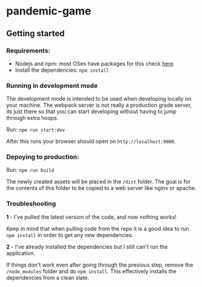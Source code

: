 # pandemic-game

## Getting started
### Requirements:

- Nodejs and npm: most OSes have packages for this check [here](https://nodejs.org/en/download/)
- Install the dependencies: `npm install`

### Running in development mode
The development mode is intended to be used when developing locally on your machine. The webpack server is not really a production grade server, its just there so that you can start developing without having to jump through extra hoops.

Run: `npm run start:dev`

After this runs your browser should open on `http://localhost:9000`.

### Depoying to production:

Run: `npm run build`

The newly created assets will be placed in the `/dist` folder. The goal is for the contents of this folder to be copied to a web server like nginx or apache.

### Troubleshooting

__1__ - I've pulled the latest version of the code, and now nothing works!

Keep in mind that when pulling code from the repo it is a good idea to run `npm install` in order to get any new dependencies.


__2__ - I've already installed the dependencies but I still can't run the application.


If things don't work even after going through the previous step, remove the `/node_modules` folder and do `npm install`. This effectively installs the dependencies from a clean slate.
